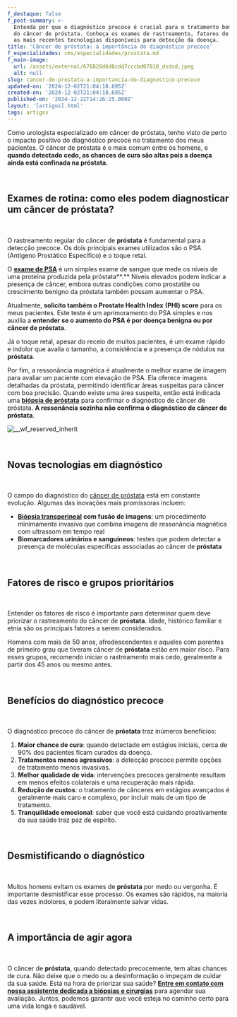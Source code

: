 ```yaml
---
f_destaque: false
f_post-summary: >-
  Entenda por que o diagnóstico precoce é crucial para o tratamento bem-sucedido
  do câncer de próstata. Conheça os exames de rastreamento, fatores de risco e
  as mais recentes tecnologias disponíveis para detecção da doença.
title: 'Câncer de próstata: a importância do diagnóstico precoce'
f_especialidades: cms/especialidades/prostata.md
f_main-image:
  url: /assets/external/676820d6d8cdd7cccbd07010_dsdsd.jpeg
  alt: null
slug: cancer-de-prostata-a-importancia-do-diagnostico-precoce
updated-on: '2024-12-02T21:04:18.695Z'
created-on: '2024-12-02T21:04:18.695Z'
published-on: '2024-12-22T14:26:25.060Z'
layout: '[artigos].html'
tags: artigos
---
```


Como urologista especializado em câncer de próstata, tenho visto de perto o impacto positivo do diagnóstico precoce no tratamento dos meus pacientes. O câncer de próstata é o mais comum entre os homens, e **quando detectado cedo, as chances de cura são altas pois a doença ainda está confinada na próstata.**

‍

**Exames de rotina: como eles podem diagnosticar um câncer de próstata?**
-------------------------------------------------------------------------

‍

O rastreamento regular do câncer de **próstata** é fundamental para a detecção precoce. Os dois principais exames utilizados são o PSA (Antígeno Prostático Específico) e o toque retal.

O [**exame de PSA**](https://uroconsult.com.br/prostata/exame-de-psa-para-check-up-de-prostata/) é um simples exame de sangue que mede os níveis de uma proteína produzida pela próstata**.** Níveis elevados podem indicar a presença de câncer, embora outras condições como prostatite ou crescimento benigno da próstata também possam aumentar o PSA.

Atualmente, **solicito também o Prostate Health Index** **(PHI) score** para os meus pacientes. Este teste é um aprimoramento do PSA simples e nos auxilia a **entender se o aumento do PSA é por doença benigna ou por câncer de próstata**.

Já o toque retal, apesar do receio de muitos pacientes, é um exame rápido e indolor que avalia o tamanho, a consistência e a presença de nódulos na **próstata**.

Por fim, a ressonância magnética é atualmente o melhor exame de imagem para avaliar um paciente com elevação de PSA. Ela oferece imagens detalhadas da próstata, permitindo identificar áreas suspeitas para câncer com boa precisão. Quando existe uma área suspeita, então está indicada uma [**biópsia de próstata**](https://uroconsult.com.br/prostata/biopsia-de-prostata-pela-via-perineal-em-manaus/) para confirmar o diagnóstico de câncer de próstata. **A ressonância sozinha não confirma o diagnóstico de câncer de próstata**.

![__wf_reserved_inherit](/assets/external/676820d6d8cdd7cccbd07012_674e20988203e58f8335d476_unnamed.png)

‍

**Novas tecnologias em diagnóstico**
------------------------------------

‍

O campo do diagnóstico do [câncer de próstata](https://uroconsult.com.br/urologista/cancer-de-prostata-manaus/) está em constante evolução. Algumas das inovações mais promissoras incluem:

*   [**Biópsia transperineal**](https://uroconsult.com.br/prostata/biopsia-de-prostata-pela-via-perineal-em-manaus/) **com fusão de imagens**: um procedimento minimamente invasivo que combina imagens de ressonância magnética com ultrassom em tempo real
*   **Biomarcadores urinários e sanguíneos**: testes que podem detectar a presença de moléculas específicas associadas ao câncer de **próstata**

‍

**Fatores de risco e grupos prioritários**
------------------------------------------

‍

Entender os fatores de risco é importante para determinar quem deve priorizar o rastreamento do câncer de **próstata**. Idade, histórico familiar e etnia são os principais fatores a serem considerados.

Homens com mais de 50 anos, afrodescendentes e aqueles com parentes de primeiro grau que tiveram câncer de **próstata** estão em maior risco. Para esses grupos, recomendo iniciar o rastreamento mais cedo, geralmente a partir dos 45 anos ou mesmo antes.

‍

**Benefícios do diagnóstico precoce**
-------------------------------------

‍

O diagnóstico precoce do câncer de **próstata** traz inúmeros benefícios:

1.  **Maior chance de cura**: quando detectado em estágios iniciais, cerca de 90% dos pacientes ficam curados da doença.
2.  **Tratamentos menos agressivos**: a detecção precoce permite opções de tratamento menos invasivas.
3.  **Melhor qualidade de vida**: intervenções precoces geralmente resultam em menos efeitos colaterais e uma recuperação mais rápida.
4.  **Redução de custos**: o tratamento de cânceres em estágios avançados é geralmente mais caro e complexo, por incluir mais de um tipo de tratamento.
5.  **Tranquilidade emocional**: saber que você está cuidando proativamente da sua saúde traz paz de espírito.

‍

**Desmistificando o diagnóstico**
---------------------------------

‍

Muitos homens evitam os exames de **próstata** por medo ou vergonha. É importante desmistificar esse processo. Os exames são rápidos, na maioria das vezes indolores, e podem literalmente salvar vidas.

‍

**A importância de agir agora**
-------------------------------

‍

O câncer de **próstata**, quando detectado precocemente, tem altas chances de cura. Não deixe que o medo ou a desinformação o impeçam de cuidar da sua saúde. Está na hora de priorizar sua saúde? [**Entre em contato com nossa assistente dedicada a biópsias e cirurgias**](https://web.whatsapp.com/send/?phone=5592982252490) para agendar sua avaliação. Juntos, podemos garantir que você esteja no caminho certo para uma vida longa e saudável.
